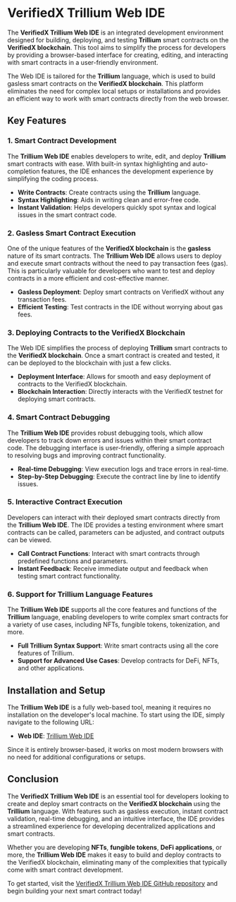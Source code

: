 ﻿---
sidebar_position: 11
---

# VerifiedX Trillium Web IDE

The **VerifiedX Trillium Web IDE** is an integrated development environment designed for building, deploying, and testing **Trillium** smart contracts on the **VerifiedX blockchain**. This tool aims to simplify the process for developers by providing a browser-based interface for creating, editing, and interacting with smart contracts in a user-friendly environment. 

The Web IDE is tailored for the **Trillium** language, which is used to build gasless smart contracts on the **VerifiedX blockchain**. This platform eliminates the need for complex local setups or installations and provides an efficient way to work with smart contracts directly from the web browser.

## Key Features

### 1. **Smart Contract Development**
The **Trillium Web IDE** enables developers to write, edit, and deploy **Trillium** smart contracts with ease. With built-in syntax highlighting and auto-completion features, the IDE enhances the development experience by simplifying the coding process. 

- **Write Contracts**: Create contracts using the **Trillium** language.
- **Syntax Highlighting**: Aids in writing clean and error-free code.
- **Instant Validation**: Helps developers quickly spot syntax and logical issues in the smart contract code.

### 2. **Gasless Smart Contract Execution**
One of the unique features of the **VerifiedX blockchain** is the **gasless** nature of its smart contracts. The **Trillium Web IDE** allows users to deploy and execute smart contracts without the need to pay transaction fees (gas). This is particularly valuable for developers who want to test and deploy contracts in a more efficient and cost-effective manner.

- **Gasless Deployment**: Deploy smart contracts on VerifiedX without any transaction fees.
- **Efficient Testing**: Test contracts in the IDE without worrying about gas fees.

### 3. **Deploying Contracts to the VerifiedX Blockchain**
The Web IDE simplifies the process of deploying **Trillium** smart contracts to the **VerifiedX blockchain**. Once a smart contract is created and tested, it can be deployed to the blockchain with just a few clicks.

- **Deployment Interface**: Allows for smooth and easy deployment of contracts to the VerifiedX blockchain.
- **Blockchain Interaction**: Directly interacts with the VerifiedX testnet for deploying smart contracts.

### 4. **Smart Contract Debugging**
The **Trillium Web IDE** provides robust debugging tools, which allow developers to track down errors and issues within their smart contract code. The debugging interface is user-friendly, offering a simple approach to resolving bugs and improving contract functionality.

- **Real-time Debugging**: View execution logs and trace errors in real-time.
- **Step-by-Step Debugging**: Execute the contract line by line to identify issues.

### 5. **Interactive Contract Execution**
Developers can interact with their deployed smart contracts directly from the **Trillium Web IDE**. The IDE provides a testing environment where smart contracts can be called, parameters can be adjusted, and contract outputs can be viewed.

- **Call Contract Functions**: Interact with smart contracts through predefined functions and parameters.
- **Instant Feedback**: Receive immediate output and feedback when testing smart contract functionality.

### 6. **Support for Trillium Language Features**
The **Trillium Web IDE** supports all the core features and functions of the **Trillium** language, enabling developers to write complex smart contracts for a variety of use cases, including NFTs, fungible tokens, tokenization, and more.

- **Full Trillium Syntax Support**: Write smart contracts using all the core features of Trillium.
- **Support for Advanced Use Cases**: Develop contracts for DeFi, NFTs, and other applications.

## Installation and Setup

The **Trillium Web IDE** is a fully web-based tool, meaning it requires no installation on the developer's local machine. To start using the IDE, simply navigate to the following URL:

- **Web IDE**: [Trillium Web IDE](https://trillium.verifiedx.io)

Since it is entirely browser-based, it works on most modern browsers with no need for additional configurations or setups.

## Conclusion

The **VerifiedX Trillium Web IDE** is an essential tool for developers looking to create and deploy smart contracts on the **VerifiedX blockchain** using the **Trillium** language. With features such as gasless execution, instant contract validation, real-time debugging, and an intuitive interface, the IDE provides a streamlined experience for developing decentralized applications and smart contracts.

Whether you are developing **NFTs**, **fungible tokens**, **DeFi applications**, or more, the **Trillium Web IDE** makes it easy to build and deploy contracts to the VerifiedX blockchain, eliminating many of the complexities that typically come with smart contract development.

To get started, visit the [VerifiedX Trillium Web IDE GitHub repository](https://github.com/VerifiedXBlockchain/VerifiedX-TrilliumWebIDE) and begin building your next smart contract today!


